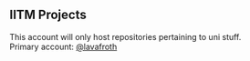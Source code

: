 ## IITM Projects

This account will only host repositories pertaining to uni stuff.  
Primary account: [@lavafroth](https://github.com/lavafroth)
